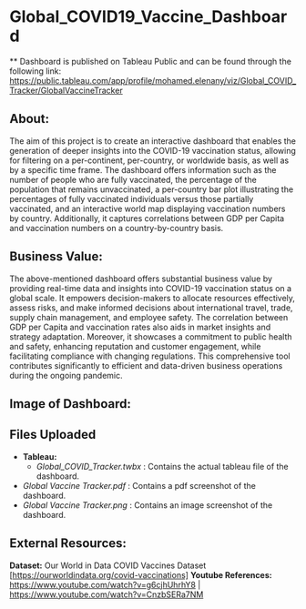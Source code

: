# Global_COVID19_Vaccine_Dashboard
** Dashboard is published on Tableau Public and can be found through the following link: https://public.tableau.com/app/profile/mohamed.elenany/viz/Global_COVID_Tracker/GlobalVaccineTracker

## About:
The aim of this project is to create an interactive dashboard that enables the generation of deeper insights into the COVID-19 vaccination status, allowing for filtering on a per-continent, per-country, or worldwide basis, as well as by a specific time frame. The dashboard offers information such as the number of people who are fully vaccinated, the percentage of the population that remains unvaccinated, a per-country bar plot illustrating the percentages of fully vaccinated individuals versus those partially vaccinated, and an interactive world map displaying vaccination numbers by country. Additionally, it captures correlations between GDP per Capita and vaccination numbers on a country-by-country basis.

## Business Value:
The above-mentioned dashboard offers substantial business value by providing real-time data and insights into COVID-19 vaccination status on a global scale. It empowers decision-makers to allocate resources effectively, assess risks, and make informed decisions about international travel, trade, supply chain management, and employee safety. The correlation between GDP per Capita and vaccination rates also aids in market insights and strategy adaptation. Moreover, it showcases a commitment to public health and safety, enhancing reputation and customer engagement, while facilitating compliance with changing regulations. This comprehensive tool contributes significantly to efficient and data-driven business operations during the ongoing pandemic.

## Image of Dashboard:

## Files Uploaded
- **Tableau:**
  - *Global_COVID_Tracker.twbx* : Contains the actual tableau file of the dashboard.
- *Global Vaccine Tracker.pdf* : Contains a pdf screenshot of the dashboard.
- *Global Vaccine Tracker.png* : Contains an image screenshot of the dashboard.
 
## External Resources:
**Dataset:** Our World in Data COVID Vaccines Dataset [https://ourworldindata.org/covid-vaccinations]
**Youtube References:** https://www.youtube.com/watch?v=g6cjhUhrhY8 | https://www.youtube.com/watch?v=CnzbSERa7NM
